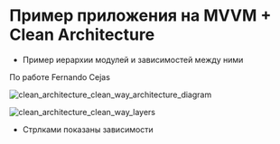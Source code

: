 # Пример приложения на MVVM + Clean Architecture

- Пример иерархии модулей и зависимостей между ними

По работе Fernando Cejas

![clean_architecture_clean_way_architecture_diagram](https://user-images.githubusercontent.com/58209188/173197189-87d402db-cbf2-4b11-9afb-c36fb961a55b.png)

![clean_architecture_clean_way_layers](https://user-images.githubusercontent.com/58209188/173197194-46f3a8f0-4845-4f6e-afc3-756e03a8ed78.png)

- Стрлками показаны зависимости

